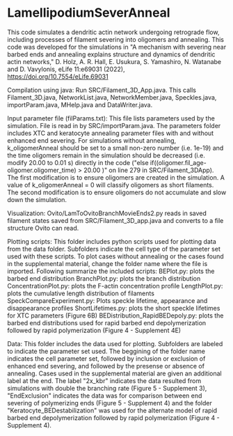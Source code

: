 # LamellipodiumSeverAnneal

This code simulates a dendritic actin network undergoing retrograde flow, including processes of filament severing into oligomers and annealing. This code was developed for the simulations in "A mechanism with severing near barbed ends and annealing explains structure and dynamics of dendritic actin networks," D. Holz, A. R. Hall, E. Usukura, S. Yamashiro, N. Watanabe and D. Vavylonis, eLife 11:e69031 (2022), https://doi.org/10.7554/eLife.69031

Compilation using java: Run SRC/Filament_3D_App.java. This calls Filament_3D.java, NetworkList.java, NetworkMember.java, Speckles.java, importParam.java, MHelp.java and DataWriter.java. 

Input parameter file (filParams.txt): This file lists parameters used by the simulation. File is read in by SRC/importParam.java. The parameters folder includes XTC and keratocyte annealing parameter files with and without enhanced end severing.  For simulations without annealing, k_oligomerAnneal should be set to a small non-zero number (i.e. 1e-19) and the time oligomers remain in the simulation should be decreased (i.e. modify 20.00 to 0.01 s) directly in the code ("else if((oligomer.fil_age- oligomer.oligomer_time) > 20.00 )" on line 279 in SRC/Filament_3DApp). The first modification is to ensure oligomers are created in the simulation.  A value of k_oligomerAnneal = 0 will classify oligomers as short filaments.  The second modification is to ensure oligomers do not accumulate and slow down the simulation.  

Visualization: Ovito/LamToOvitoBranchMovieEnds2.py reads in saved filament states saved from SRC/Filament_3D_app.java and converts to a file structure Ovito can read.  

Plotting scripts: This folder includes python scripts used for plotting data from the data folder. Subfolders indicate the cell type of the parameter set used with these scripts. To plot cases without annealing or the cases found in the supplemental material, change the folder name where the file is imported. Following summarize the included scripts: 
BEPlot.py: plots the barbed end distribution
BranchPlot.py: plots the branch distribution 
ConcentrationPlot.py: plots the F-actin concentration profile
LengthPlot.py: plots the cumulative length distribution of filaments 
SpeckCompareExperiment.py: Plots speckle lifetime, appearance and disappearance profiles
ShortLifetimes.py: plots the short speckle lifetimes for XTC parameters (Figure 6B)
BEDistribution_RapidBEDepoly.py: plots the barbed end distributions used for rapid barbed end depolymerization followed by rapid polymerization (Figure 4 - Supplement 4E)
  
Data:  This folder includes the data used for plotting.  Subfolders are labeled to indicate the parameter set used.  The beggining of the folder name indicates the cell parameter set, followed by inclusion or exclusion of enhanced end severing, and followed by the presense or absence of annealing.  Cases used in the supplemental material are given an additional label at the end. The label "2x_kbr" indicates the data resulted from simulations with double the branching rate (Figure 5 - Supplement 3), "EndExclusion" indicates the data was for comparison between end severing of polymerizing ends (Figure 5 - Supplement 4) and the folder "Keratocyte_BEDestabilization" was used for the alternate model of rapid barbed end depolymerization followed by rapid polymerization (Figure 4 - Supplement 4). 
